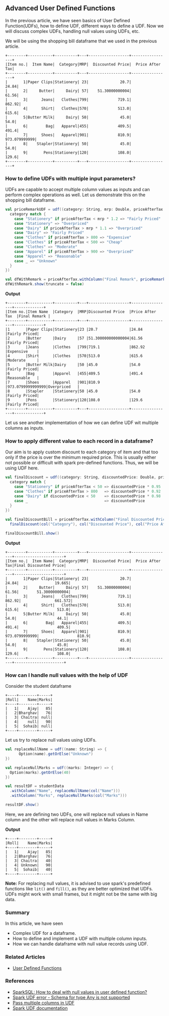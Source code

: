 ## Advanced User Defined Functions

In the previous article, we have seen basics of User Defined Function(UDFs), how to define UDF, different ways to define a UDF. 
Now we will discuss complex UDFs, handling null values using UDFs, etc.

We will be using the shopping bill dataframe that we used in the previous article.

```text
+--------+-----------+----------+---+------------------+-----------------+
|Item no.|  Item Name|  Category|MRP|  Discounted Price|  Price After Tax|
+--------+-----------+----------+---+------------------+-----------------+
|       1|Paper Clips|Stationery| 23|              20.7|            24.84|
|       2|     Butter|     Dairy| 57|    51.30000000004|            61.56|
|       3|      Jeans|   Clothes|799|             719.1|           862.92|
|       4|      Shirt|   Clothes|570|             513.0|            615.6|
|       5|Butter Milk|     Dairy| 50|              45.0|             54.0|
|       6|        Bag|   Apparel|455|             409.5|            491.4|
|       7|      Shoes|   Apparel|901|             810.9|    973.079999999|
|       8|    Stapler|Stationery| 50|              45.0|             54.0|
|       9|       Pens|Stationery|120|             108.0|            129.6|
+--------+-----------+----------+---+------------------+-----------------+
```

### How to define UDFs with multiple input parameters?

UDFs are capable to accept multiple column values as inputs and can perform complex operations as well.
Let us demonstrate this on the shopping bill dataframe.
```scala
val priceRemarkUDF = udf((category: String, mrp: Double, priceAfterTax: Double) => {
  category match {
    case "Stationery" if priceAfterTax < mrp * 1.2 => "Fairly Priced"
    case "Stationery" => "Overpriced"
    case "Dairy" if priceAfterTax > mrp * 1.1 => "Overpriced"
    case "Dairy" => "Fairly Priced"
    case "Clothes" if priceAfterTax > 800 => "Expensive"
    case "Clothes" if priceAfterTax < 500 => "Cheap"
    case "Clothes" => "Moderate"
    case "Apparel" if priceAfterTax > 900 => "Overpriced"
    case "Apparel" => "Reasonable"
    case _ => "Unknown"
  }
})

val dfWithRemark = priceAfterTax.withColumn("Final Remark", priceRemarkUDF(col("Category"), col("MRP"), col("Price After Tax")))
dfWithRemark.show(truncate = false)
```
**Output**
```text
+--------+-----------+----------+---+------------------+-----------------+-------------+
|Item no.|Item Name  |Category  |MRP|Discounted Price  |Price After Tax  |Final Remark |
+--------+-----------+----------+---+------------------+-----------------+-------------+
|1       |Paper Clips|Stationery|23 |20.7              |24.84            |Fairly Priced|
|2       |Butter     |Dairy     |57 |51.300000000000004|61.56            |Fairly Priced|
|3       |Jeans      |Clothes   |799|719.1             |862.92           |Expensive    |
|4       |Shirt      |Clothes   |570|513.0             |615.6            |Moderate     |
|5       |Butter Milk|Dairy     |50 |45.0              |54.0             |Fairly Priced|
|6       |Bag        |Apparel   |455|409.5             |491.4            |Reasonable   |
|7       |Shoes      |Apparel   |901|810.9             |973.0799999999999|Overpriced   |
|8       |Stapler    |Stationery|50 |45.0              |54.0             |Fairly Priced|
|9       |Pens       |Stationery|120|108.0             |129.6            |Fairly Priced|
+--------+-----------+----------+---+------------------+-----------------+-------------+
```

Let us see another implementation of how we can define UDF wit multiple columns as inputs.

### How to apply different value to each record in a dataframe?
Our aim is to apply custom discount to each category of item and that too only if the price is over the minimum required price.
This is usually either not possible or difficult with spark pre-defined functions. Thus, we will be using UDF here.
```scala
val finalDiscount = udf((category: String, discountedPrice: Double, priceAfterTax: Double) => {
  category match {
    case "Stationery" if priceAfterTax < 50 => discountedPrice * 0.95
    case "Clothes" if priceAfterTax > 800   => discountedPrice * 0.92
    case "Dairy" if discountedPrice < 50    => discountedPrice * 0.98
    case _                                  => discountedPrice
  }
})
    
val finalDiscountBill = priceAfterTax.withColumn("Final Discounted Price",
  finalDiscount(col("Category"), col("Discounted Price"), col("Price After Tax")))

finalDiscountBill.show()
```
**Output**
```text
+--------+-----------+----------+---+------------------+-----------------+----------------------+
|Item no.|  Item Name|  Category|MRP|  Discounted Price|  Price After Tax|Final Discounted Price|
+--------+-----------+----------+---+------------------+-----------------+----------------------+
|       1|Paper Clips|Stationery| 23|              20.7|            24.84|                19.665|
|       2|     Butter|     Dairy| 57|    51.30000000004|            61.56|        51.30000000004|
|       3|      Jeans|   Clothes|799|             719.1|           862.92|               661.572|
|       4|      Shirt|   Clothes|570|             513.0|            615.6|                 513.0|
|       5|Butter Milk|     Dairy| 50|              45.0|             54.0|                  44.1|
|       6|        Bag|   Apparel|455|             409.5|            491.4|                 409.5|
|       7|      Shoes|   Apparel|901|             810.9|   973.0799999999|                 810.9|
|       8|    Stapler|Stationery| 50|              45.0|             54.0|                  45.0|
|       9|       Pens|Stationery|120|             108.0|            129.6|                 108.0|
+--------+-----------+----------+---+------------------+-----------------+----------------------+
```

### How can I handle null values with the help of UDF
Consider the student dataframe
```text
+----+--------+-----+
|Roll|    Name|Marks|
+----+--------+-----+
|   1|    Ajay|   85|
|   2|Bharghav|   76|
|   3| Chaitra| null|
|   4|    null|   90|
|   5|  Sohaib| null|
+----+--------+-----+
```
Let us try to replace null values using UDFs.
```scala
val replaceNullName = udf((name: String) => {
      Option(name).getOrElse("Unknown")
})

val replaceNullMarks = udf((marks: Integer) => {
  Option(marks).getOrElse(40)
})

val resultDF = studentData
  .withColumn("Name", replaceNullName(col("Name")))
  .withColumn("Marks", replaceNullMarks(col("Marks")))

resultDF.show()
```
Here, we are defining two UDFs, one will replace null values in Name column and the other will replace null values in Marks Column.

**Output**
```text
+----+--------+-----+
|Roll|    Name|Marks|
+----+--------+-----+
|   1|    Ajay|   85|
|   2|Bharghav|   76|
|   3| Chaitra|   40|
|   4| Unknown|   90|
|   5|  Sohaib|   40|
+----+--------+-----+
```

**Note:** For replacing null values, it is advised to use spark's predefined functions like `lit()` and `fill()`, as they are better optimized that UDFs.
UDFs might work with small frames, but it might not be the same with big data.


### Summary
In this article, we have seen
- Complex UDF for a dataframe.
- How to define and implement a UDF with multiple column inputs.
- How we can handle dataframe with null value records using UDF.

### Related Articles
- [User Defined Functions](@/docs/spark/user-defined-functions.md)

### References 
- [SparkSQL: How to deal with null values in user defined function?](https://stackoverflow.com/questions/32357164/sparksql-how-to-deal-with-null-values-in-user-defined-function)
- [Spark UDF error - Schema for type Any is not supported](https://stackoverflow.com/questions/37392900/spark-udf-error-schema-for-type-any-is-not-supported)
- [Pass multiple columns in UDF](https://stackoverflow.com/questions/42540169/pyspark-pass-multiple-columns-in-udf)
- [Spark UDF documentation](https://spark.apache.org/docs/latest/api/python/reference/pyspark.sql/api/pyspark.sql.functions.udf.html)
